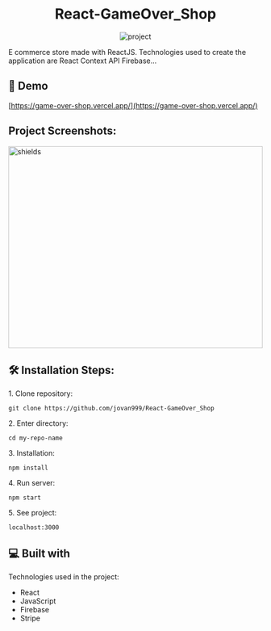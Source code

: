 <h1 align="center">React-GameOver_Shop</h1>

<p align="center"><img src="https://socialify.git.ci/jovan999/React-GameOver_Shop/image?description=1&amp;font=Bitter&amp;language=1&amp;owner=1&amp;pattern=Charlie%20Brown&amp;stargazers=1&amp;theme=Dark" alt="project"></p>

<p>E commerce store made with ReactJS. Technologies used to create the application are React Context API Firebase...</p>

<h2>🚀 Demo</h2>

[https://game-over-shop.vercel.app/](https://game-over-shop.vercel.app/)


<h2>Project Screenshots:</h2>

<img src="https://api.pikwy.com/web/6147b5cec850fd486955acbe.jpg" alt="shields" width="100%" height="400/">
  

<h2>🛠️ Installation Steps:</h2>

<p>1. Clone repository:</p>

```
git clone https://github.com/jovan999/React-GameOver_Shop
```

<p>2. Enter directory:</p>

```
cd my-repo-name
```

<p>3. Installation:</p>

```
npm install
```

<p>4. Run server:</p>

```
npm start
```

<p>5. See project:</p>

```
localhost:3000
```

  
  
<h2>💻 Built with</h2>

Technologies used in the project:

*   React
*   JavaScript
*   Firebase
*   Stripe
